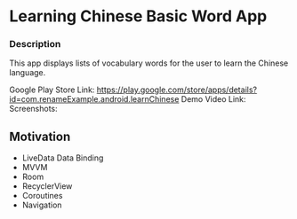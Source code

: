# Learning Chinese Basic Word App


### Description
This app displays lists of vocabulary words for the user to learn the Chinese language.

Google Play Store Link: https://play.google.com/store/apps/details?id=com.renameExample.android.learnChinese
Demo Video Link:
Screenshots:

Motivation 
--------------
- LiveData Data Binding
- MVVM
- Room
- RecyclerView
- Coroutines
- Navigation

